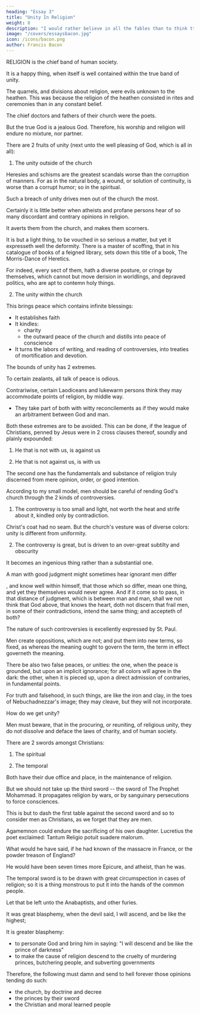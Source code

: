 ```yaml
---
heading: "Essay 3"
title: "Unity In Religion"
weight: 8
description: "I would rather believe in all the fables than to think tthat this universal frame is without a mind"
image: "/covers/essaysbacon.jpg"
icon: /icons/bacon.png
author: Francis Bacon
---
```




RELIGION is the chief band of human society. 

It is a happy thing, when itself is well contained within the true band of unity. 

The quarrels, and divisions about religion, were evils unknown to the heathen. This was because the religion of the heathen consisted in rites and ceremonies than in any constant belief.

<!-- For you may imagine, what kind of faith theirs was, when  -->

The chief doctors and fathers of their church were the poets. 

But the true God  <!-- hath this attribute, that he  --> is a jealous God. Therefore, his worship and religion will endure no mixture, nor partner. 

<!-- We shall therefore speak a few words, concerning the unity of the church; what are the fruits thereof; what the bounds; and what the means. -->

There are 2 fruits of unity (next unto the well pleasing of God, which is all in all): 

1. The unity outside of the church

Heresies and schisms are the greatest scandals worse than the corruption of manners. For as in the natural body, a wound, or solution of continuity, is worse than a corrupt humor; so in the spiritual.

Such a breach of unity drives men out of the church the most. 

<!-- Therefore, whensoever it cometh to that pass, that one saith, Ecce in deserto, another saith, Ecce in penetralibus; that is, when some men seek Christ, in the conventicles of heretics, and others, in an outward face of a church, that voice had need continually to sound in men's ears, Nolite exire,—Go not out.  -->

<!-- The doctor of the Gentiles (the propriety of whose vocation, drew him to have a special care of those without) saith, if an heathen come in, and hear you speak with several tongues, will he not say that you are mad?  -->

Certainly it is little better when atheists and profane persons hear of so many discordant and contrary opinions in religion.

It averts them from the church, and makes them scorners. 

It is but a light thing, to be vouched in so serious a matter, but yet it expresseth well the deformity. There is a master of scoffing, that in his catalogue of books of a feigned library, sets down this title of a book, The Morris-Dance of Heretics. 

For indeed, every sect of them, hath a diverse posture, or cringe by themselves, which cannot but move derision in worldlings, and depraved politics, who are apt to contemn holy things.



2. The unity within the church

This brings peace which contains infinite blessings:
- It establishes faith
- It kindles:
  - charity
  - the outward peace of the church and distills into peace of conscience
- It turns the labors of writing, and reading of controversies, into treaties of mortification and devotion.

The bounds of unity has 2 extremes. 

To certain zealants, all talk of peace is odious.

<!-- Is it peace, Jehu,? What hast thou to do with peace? turn thee behind me. Peace is not the matter, but following, and party.  -->

Contrariwise, certain Laodiceans and lukewarm persons think they may accommodate points of religion, by middle way.
- They take part of both with witty reconcilements as if they would make an arbitrament between God and man. 

Both these extremes are to be avoided. This can be done, if the league of Christians, penned by Jesus were in 2 cross clauses thereof, soundly and plainly expounded:

1. He that is not with us, is against us

2. He that is not against us, is with us

The second one has the fundamentals and substance of religion truly discerned from mere opinion, order, or good intention.

<!-- This is a thing may seem to many a matter trivial, and done already. But if it were done less partially, it would be embraced more generally. -->

According to my small model, men should be careful of rending God's church through the 2 kinds of controversies. 

1. The controversy is too small and light, not worth the heat and strife about it, kindled only by contradiction. 

<!-- The one is, when the matter of the point controverted, -->

Christ's coat had no seam. But the church's vesture was of diverse colors: unity is different from  uniformity. 

<!-- ; whereupon he saith, In veste varietas sit, scissura non sit; they be two things,  -->

2. The controversy is great, but is driven to an over-great subtilty and obscurity

It becomes an ingenious thing rather than a substantial one. 

A man with good judgment might sometimes hear ignorant men differ

, and know well within himself, that those which so differ, mean one thing, and yet they themselves would never agree. And if it come so to pass, in that distance of judgment, which is between man and man, shall we not think that God above, that knows the heart, doth not discern that frail men, in some of their contradictions, intend the same thing; and accepteth of both? 

The nature of such controversies is excellently expressed by St. Paul.

 <!-- in the warning and precept, that he giveth concerning the same, Devita profanas vocum novitates, et oppositiones falsi nominis scientiae.  -->

Men create oppositions, which are not; and put them into new terms, so fixed, as whereas the meaning ought to govern the term, the term in effect governeth the meaning. 

There be also two false peaces, or unities: the one, when the peace is grounded, but upon an implicit ignorance; for all colors will agree in the dark: the other, when it is pieced up, upon a direct admission of contraries, in fundamental points. 

For truth and falsehood, in such things, are like the iron and clay, in the toes of Nebuchadnezzar's image; they may cleave, but they will not incorporate.

How do we get unity?

Men must beware, that in the procuring, or reuniting, of religious unity, they do not dissolve and deface the laws of charity, and of human society. 

There are 2 swords amongst Christians:

1. The spiritual

2. The temporal

Both have their due office and place, in the maintenance of religion. 

But we should not take up the third sword -- the sword of The Prophet Mohammad. It propagates religion by wars, or by sanguinary persecutions to force consciences.

<!-- ; except it be in cases of overt scandal, blasphemy, or intermixture of practice against the state; much less to nourish seditions; to authorize conspiracies and rebellions; to put the sword into the people's hands; and the like; tending to the subversion of all government, which is the ordinance of God.  -->

This is but to dash the first table against the second sword and so to consider men as Christians, as we forget that they are men. 



Agamemnon could endure the sacrificing of his own daughter. Lucretius the poet exclaimed: Tantum Religio potuit suadere malorum.

What would he have said, if he had known of the massacre in France, or the powder treason of England? 

He would have been seven times more Epicure, and atheist, than he was.


The temporal sword is to be drawn with great circumspection in cases of religion; so it is a thing monstrous to put it into the hands of the common people.

Let that be left unto the Anabaptists, and other furies.

It was great blasphemy, when the devil said, I will ascend, and be like the highest; 

It is greater blasphemy:
- to personate God and bring him in saying:  "I will descend and be like the prince of darkness"
- to make the cause of religion descend to the cruelty of murdering princes, butchering people, and subverting governments

<!-- Surely this is to bring down the Holy Ghost, instead of the likeness of a dove, in the shape of a vulture or raven; and set, out of the bark of a Christian church, a flag of a bark of pirates, and assassins.  -->

Therefore, the following must damn and send to hell forever those opinions tending do such:
- the church, by doctrine and decree
- the princes by their sword
- the Christian and moral learned people

<!-- , as by their Mercury rod -->

 <!-- the support of the same; as hath been already in good part done. -->

<!-- Surely in counsels concerning religion, that counsel of the apostle would be prefixed, Ira hominis non implet justitiam Dei.

And it was a notable observation of a wise father, and no less ingenuously confessed; that those which held and persuaded pressure of consciences, were commonly interested therein, themselves, for their own ends. -->


